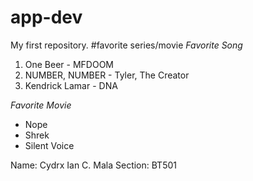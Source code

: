 # app-dev
My first repository.
#favorite series/movie 
*Favorite Song*
1. One Beer - MFDOOM
2. NUMBER, NUMBER - Tyler, The Creator 
3. Kendrick Lamar - DNA

*Favorite Movie*
- Nope
- Shrek
- Silent Voice

Name: Cydrx Ian C. Mala
Section: BT501
